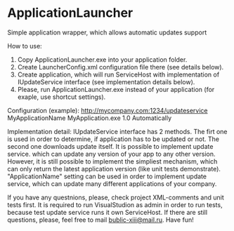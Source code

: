# ApplicationLauncher
Simple application wrapper, which allows automatic updates support

How to use:
1. Copy ApplicationLauncher.exe into your application folder.
2. Create LauncherConfig.xml configuration file there (see details below).
3. Create application, which will run ServiceHost with implementation of IUpdateService interface (see implementation details below).
4. Please, run ApplicationLauncher.exe instead of your application (for exaple, use shortcut settings).

Configuration (example):
<LauncherConfig xmlns:xsi="http://www.w3.org/2001/XMLSchema-instance" xmlns:xsd="http://www.w3.org/2001/XMLSchema">
  <UpdateServerUrl>http://mycompany.com:1234/updateservice</UpdateServerUrl>
  <ApplicationName>MyApplicationName</ApplicationName>
  <ApplicationStartupPath>MyApplication.exe</ApplicationStartupPath>
  <ApplicationVersion>1.0</ApplicationVersion>
  <CheckUpdateStrategy>Automatically</CheckUpdateStrategy><!-- or AskBeforeInstall or Never-->
</LauncherConfig>

Implementation detail:
IUpdateService interface has 2 methods. The firt one is used in order to determine, if application has to be updated or not.
The second one downloads update itself. It is possible to implement update service. which can update any version of your app to any other version.
However, it is still possible to implement the simpliest mechanism, which can only return the latest application version (like unit tests demonstrate).
"ApplicationName" setting can be used in order to implement update service, which can update many different applications of your company.

If you have any questnions, please, check project XML-comments and unit tests first. It is required to run VisualStudion as admin in order to run tests,
because test update service runs it own ServiceHost. If there are still questions, please, feel free to mail bublic-xiii@mail.ru.
Have fun!